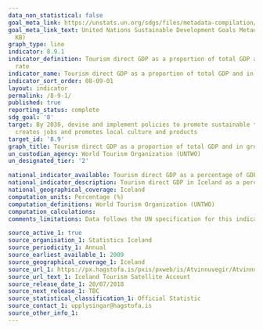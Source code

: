```yaml
---
data_non_statistical: false
goal_meta_link: https://unstats.un.org/sdgs/files/metadata-compilation/Metadata-Goal-8.pdf
goal_meta_link_text: United Nations Sustainable Development Goals Metadata (PDF 526
  KB)
graph_type: line
indicator: 8.9.1
indicator_definition: Tourism direct GDP as a proportion of total GDP and in growth
  rate
indicator_name: Tourism direct GDP as a proportion of total GDP and in growth rate
indicator_sort_order: 08-09-01
layout: indicator
permalink: /8-9-1/
published: true
reporting_status: complete
sdg_goal: '8'
target: By 2030, devise and implement policies to promote sustainable tourism that
  creates jobs and promotes local culture and products
target_id: '8.9'
graph_title: Tourism direct GDP as a proportion of total GDP and in growth rate
un_custodian_agency: World Tourism Organization (UNTWO)
un_designated_tier: '2'

national_indicator_available: Tourism direct GDP as a percentage of GDP
national_indicator_description: Tourism direct GDP in Iceland as a percentage of GDP
national_geographical_coverage: Iceland
computation_units: Percentage (%)
computation_definitions: World Tourism Organization (UNTWO)
computation_calculations:
comments_limitations: Data follows the UN specification for this indicator. This indicator has been identified in collaboration with topic experts.

source_active_1: true
source_organisation_1: Statistics Iceland
source_periodicity_1: Annual  
source_earliest_available_1: 2009
source_geographical_coverage_1: Iceland 
source_url_1: https://px.hagstofa.is/pxis/pxweb/is/Atvinnuvegir/Atvinnuvegir__ferdathjonusta__ferdaidnadur__ferdaidnadur/SAM08008.px
source_url_text_1: Iceland Tourism Satellite Account
source_release_date_1: 20/07/2018
source_next_release_1: TBC
source_statistical_classification_1: Official Statistic 
source_contact_1: upplysingar@hagstofa.is
source_other_info_1: 
---
```

